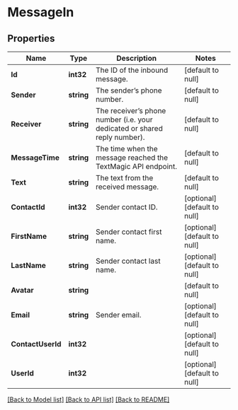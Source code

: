 # MessageIn

## Properties
Name | Type | Description | Notes
------------ | ------------- | ------------- | -------------
**Id** | **int32** | The ID of the inbound message. | [default to null]
**Sender** | **string** | The sender’s phone number. | [default to null]
**Receiver** | **string** | The receiver’s phone number (i.e. your dedicated or shared reply number). | [default to null]
**MessageTime** | **string** | The time when the message reached the TextMagic API endpoint. | [default to null]
**Text** | **string** | The text from the received message. | [default to null]
**ContactId** | **int32** | Sender contact ID. | [optional] [default to null]
**FirstName** | **string** | Sender contact first name. | [optional] [default to null]
**LastName** | **string** | Sender contact last name. | [optional] [default to null]
**Avatar** | **string** |  | [default to null]
**Email** | **string** | Sender email. | [optional] [default to null]
**ContactUserId** | **int32** |  | [optional] [default to null]
**UserId** | **int32** |  | [optional] [default to null]

[[Back to Model list]](../README.md#documentation-for-models) [[Back to API list]](../README.md#documentation-for-api-endpoints) [[Back to README]](../README.md)


